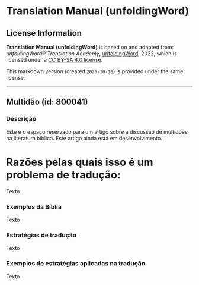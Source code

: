 # Translation Manual (unfoldingWord)

## License Information

**Translation Manual (unfoldingWord)** is based on and adapted from: _unfoldingWord® Translation Academy_, [unfoldingWord](https://unfoldingword.org/utw), 2022, which is licensed under a [CC BY-SA 4.0 license](https://creativecommons.org/licenses/by-sa/4.0/legalcode.en).

This markdown version (created `2025-10-16`) is provided under the same license.



--------------------------------

## Multidão (id: 800041)

### Descrição

Este é o espaço reservado para um artigo sobre a discussão de multidões na literatura bíblica. Este artigo ainda está em desenvolvimento.

Razões pelas quais isso é um problema de tradução:
==================================================

Texto

### Exemplos da Bíblia

Texto

### Estratégias de tradução

Texto

### Exemplos de estratégias aplicadas na tradução

Texto


